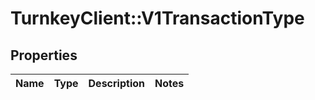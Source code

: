 # TurnkeyClient::V1TransactionType

## Properties
Name | Type | Description | Notes
------------ | ------------- | ------------- | -------------

